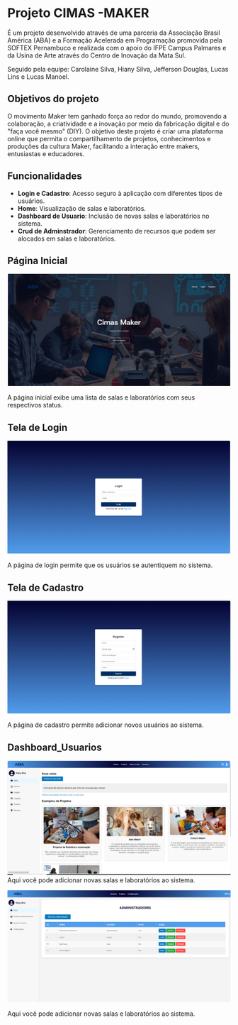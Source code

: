 # Projeto CIMAS -MAKER

É um projeto desenvolvido através de uma parceria da Associação Brasil América (ABA) e a Formação Acelerada em Programação promovida pela SOFTEX Pernambuco e realizada com o apoio do IFPE Campus Palmares e da Usina de Arte através do Centro de Inovação da Mata Sul.

Seguido pela equipe: Carolaine Silva, Hiany Silva, Jefferson Douglas, Lucas Lins e Lucas Manoel.

## Objetivos do projeto
O movimento Maker tem ganhado força ao redor do mundo, promovendo a colaboração, a criatividade e a inovação por meio da fabricação digital e do "faça você mesmo" (DIY). O objetivo deste projeto é criar uma plataforma online que permita o compartilhamento de projetos, conhecimentos e produções da cultura Maker, facilitando a interação entre makers, entusiastas e educadores.

## Funcionalidades

- **Login e Cadastro**: Acesso seguro à aplicação com diferentes tipos de usuários.
- **Home**: Visualização de salas e laboratórios.
- **Dashboard de Usuario**: Inclusão de novas salas e laboratórios no sistema.
- **Crud de Adminstrador**: Gerenciamento de recursos que podem ser alocados em salas e laboratórios.


## Página Inicial

![Página Inicial](./docs/home.png)

A página inicial exibe uma lista de salas e laboratórios com seus respectivos status.

## Tela de Login

![Tela de Login](./docs/login.png)

A página de login permite que os usuários se autentiquem no sistema.

## Tela de Cadastro

![Tela de Cadastro](./docs/registro.png)

A página de cadastro permite adicionar novos usuários ao sistema.


## Dashboard_Usuarios

![Dashboard_Usuarios](./docs/Dashboard_Usuarios.png)
Aqui você pode adicionar novas salas e laboratórios ao sistema.


![Dashboard_Administrador](./docs/Dashboard_Admin.png)

Aqui você pode adicionar novas salas e laboratórios ao sistema.



